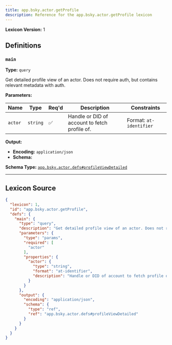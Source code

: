 ```yaml
---
title: app.bsky.actor.getProfile
description: Reference for the app.bsky.actor.getProfile lexicon
---
```

**Lexicon Version:** 1

## Definitions

<a name="main"></a>
### `main`

**Type:** `query`

Get detailed profile view of an actor. Does not require auth, but contains relevant metadata with auth.

**Parameters:**

| Name | Type | Req'd  | Description | Constraints |
|------|------|----------|-------------|-------------|
| `actor` | `string` | ✅  | Handle or DID of account to fetch profile of. | Format: `at-identifier` |
**Output:**

- **Encoding:** `application/json`
- **Schema:**

**Schema Type:** [`app.bsky.actor.defs#profileViewDetailed`](/app/bsky/actor/defs#profileViewDetailed)



---

## Lexicon Source
```json
{
  "lexicon": 1,
  "id": "app.bsky.actor.getProfile",
  "defs": {
    "main": {
      "type": "query",
      "description": "Get detailed profile view of an actor. Does not require auth, but contains relevant metadata with auth.",
      "parameters": {
        "type": "params",
        "required": [
          "actor"
        ],
        "properties": {
          "actor": {
            "type": "string",
            "format": "at-identifier",
            "description": "Handle or DID of account to fetch profile of."
          }
        }
      },
      "output": {
        "encoding": "application/json",
        "schema": {
          "type": "ref",
          "ref": "app.bsky.actor.defs#profileViewDetailed"
        }
      }
    }
  }
}
```
